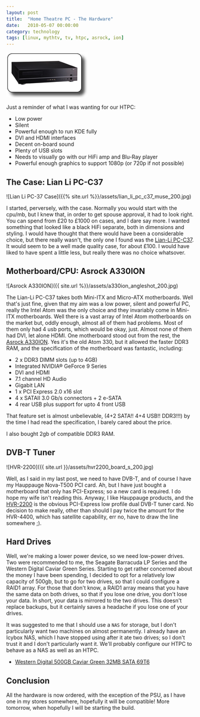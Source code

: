 ```yaml
---
layout: post
title:  "Home Theatre PC - The Hardware"
date:   2010-05-07 00:00:00
category: technology
tags: [linux, mythtv, tv, htpc, asrock, ion]
---
```


<img src="/assets/lian_li_pc_c37_muse_200.jpg" class="image-right" alt="Lian Li PC-37 Case">

Just a reminder of what I was wanting for our HTPC:

   * Low power
   * Silent
   * Powerful enough to run KDE fully
   * DVI and HDMI interfaces
   * Decent on-board sound
   * Plenty of USB slots
   * Needs to visually go with our HiFi amp and Blu-Ray player
   * Powerful enough graphics to support 1080p (or 720p if not possible)

<!--more-->

## The Case: Lian Li PC-C37

![Lian Li PC-37 Case]({{% site.url %}}/assets/lian_li_pc_c37_muse_200.jpg)

I started, perversely, with the case.  Normally you would start with the cpu/mb, but I knew that, in order to get spouse approval, it had to look right.  You can spend from &#163;20 to &#163;1000 on cases, and I dare say more.  I wanted something that looked like a black HiFi separate, both in dimensions and styling.  I would have thought that there would have been a considerable choice, but there really wasn't, the only one I found was the [Lian-Li PC-C37](http://www.productwiki.com/lian-li-pc-c37-muse/).  It would seem to be a well made quality case, for about &#163;100. I would have liked to have spent a little less, but really there was no choice whatsover.


## Motherboard/CPU: Asrock A330ION

![Asrock A330ION]({{ site.url %}}/assets/a330ion_angleshot_200.jpg)

The Lian-Li PC-C37 takes both Mini-ITX and Micro-ATX motherboards.  Well that's just fine, given that my aim was a low power, silent and powerful PC, really the Intel Atom was the only choice and they invariably come in Mini-ITX motherboards.  Well there is a vast array of Intel Atom motherboards on the market but, oddly enough, almost all of them had problems.  Most of them only had 4 usb ports, which would be okay, just.  Almost none of them had DVI, let alone HDMI.  One motherboard stood out from the rest, the [Asrock A330ION](http://www.legitreviews.com/article/1213/1/).  Yes it's the old Atom 330, but it allowed the faster DDR3 RAM, and the specification of the motherboard was fantastic, including:

   * 2 x DDR3 DIMM slots (up to 4GB)
   * Integrated NVIDIA® GeForce 9 Series
   * DVI and HDMI
   * 7.1 channel HD Audio
   * Gigabit LAN
   * 1 x PCI Express 2.0 x16 slot
   * 4 x SATAII 3.0 Gb/s connectors + 2 e-SATA
   * 4 rear USB plus support for upto 4 front USB

That feature set is almost unbelievable, (4+2 SATA!! 4+4 USB!! DDR3!!!) by the time I had read the specification, I barely cared about the price.

I also bought 2gb of compatible DDR3 RAM.

## DVB-T Tuner

![HVR-2200]({{ site.url }}/assets/hvr2200_board_s_200.jpg)

Well, as I said in my last post, we need to have DVB-T, and of course I have my Hauppauge Nova-T500 PCI card.  Ah, but I have just bought a motherboard that only has PCI-Express; so a new card is required.  I do hope my wife isn't reading this.  Anyway, I like Hauppauge products, and the [HVR-2200](http://www.hauppauge.co.uk/site/products/data_hvr2200mc.html) is the obvious PCI-Express low profile dual DVB-T tuner card.  No decision to make really, other than should I pay twice the amount for the HVR-4400, which has satellite capability, err no, have to draw the line somewhere ;).

## Hard Drives

Well, we're making a lower power device, so we need low-power drives.  Two were recommended to me, the Seagate Barracuda LP Series and the Western Digital Caviar Green Series.  Starting to get rather concerned about the money I have been spending, I decided to opt for a relatively low capacity of 500gb, but to go for two drives, so that I could configure a RAID1 array.  For those that don't know, a RAID1 array means that you have the same data on both drives, so that if you lose one drive, you don't lose your data.  In short, your data is mirrored to the two drives.  This doesn't replace backups, but it certainly saves a headache if you lose one of your drives.

It was suggested to me that I should use a `NAS` for storage, but I don't particularly want two machines on almost permanently.  I already have an Icybox NAS, which I have stopped using after it ate two drives; so I don't trust it and I don't particularly want it.  We'll probably configure our HTPC to behave as a NAS as well as an HTPC.

   * [Western Digital 500GB Caviar Green 32MB SATA 69T6](http://www.dabs.com/products/western-digital-500gb-caviar-green-32mb-sata-69T6.html)

## Conclusion

All the hardware is now ordered, with the exception of the PSU, as I have one in my stores somewhere, hopefully it will be compatible!  More tomorrow, when hopefully I will be starting the build.

